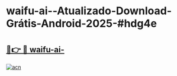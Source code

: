 # waifu-ai--Atualizado-Download-Grátis-Android-2025-#hdg4e

# <h2><a href="https://ainizakaria.my?title=waifu-ai-&ref=24M">🔗👉 🔴 waifu-ai-</a></h2>

[![acn](https://github.com/user-attachments/assets/0f9c940e-d8b0-45ae-aac7-cd30a18b3e1c)](https://ainizakaria.my?title=waifu-ai-&ref=24M)

